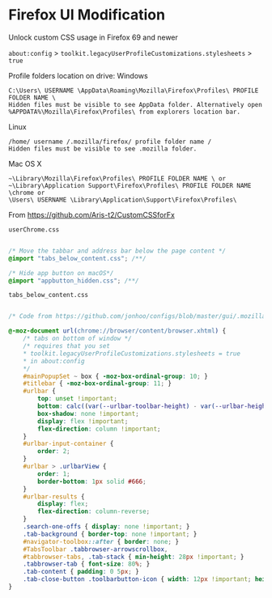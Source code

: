 # Firefox UI Modification

Unlock custom CSS usage in Firefox 69 and newer

`about:config` > `toolkit.legacyUserProfileCustomizations.stylesheets` > `true`

Profile folders location on drive:
Windows
```
C:\Users\ USERNAME \AppData\Roaming\Mozilla\Firefox\Profiles\ PROFILE FOLDER NAME \
Hidden files must be visible to see AppData folder. Alternatively open %APPDATA%\Mozilla\Firefox\Profiles\ from explorers location bar.
```
Linux
```
/home/ username /.mozilla/firefox/ profile folder name /
Hidden files must be visible to see .mozilla folder.
```

Mac OS X
```
~\Library\Mozilla\Firefox\Profiles\ PROFILE FOLDER NAME \ or
~\Library\Application Support\Firefox\Profiles\ PROFILE FOLDER NAME \chrome or
\Users\ USERNAME \Library\Application\Support\Firefox\Profiles\
```
From https://github.com/Aris-t2/CustomCSSforFx

`userChrome.css`
```CSS

/* Move the tabbar and address bar below the page content */
@import "tabs_below_content.css"; /**/

/* Hide app button on macOS*/
@import "appbutton_hidden.css"; /**/
```

`tabs_below_content.css`
```CSS

/* Code from https://github.com/jonhoo/configs/blob/master/gui/.mozilla/firefox/dev-edition-default/chrome/userChrome.css */

@-moz-document url(chrome://browser/content/browser.xhtml) {
	/* tabs on bottom of window */
	/* requires that you set
    * toolkit.legacyUserProfileCustomizations.stylesheets = true
    * in about:config
    */
	#mainPopupSet ~ box { -moz-box-ordinal-group: 10; }
	#titlebar { -moz-box-ordinal-group: 11; }
	#urlbar {
		top: unset !important;
		bottom: calc((var(--urlbar-toolbar-height) - var(--urlbar-height)) / 2) !important;
		box-shadow: none !important;
		display: flex !important;
		flex-direction: column !important;
	}
	#urlbar-input-container {
		order: 2;
	}
	#urlbar > .urlbarView {
		order: 1;
		border-bottom: 1px solid #666;
	}
	#urlbar-results {
		display: flex;
		flex-direction: column-reverse;
	}
	.search-one-offs { display: none !important; }
	.tab-background { border-top: none !important; }
	#navigator-toolbox::after { border: none; }
	#TabsToolbar .tabbrowser-arrowscrollbox,
	#tabbrowser-tabs, .tab-stack { min-height: 28px !important; }
	.tabbrowser-tab { font-size: 80%; }
	.tab-content { padding: 0 5px; }
	.tab-close-button .toolbarbutton-icon { width: 12px !important; height: 12px !important; }
}
```


